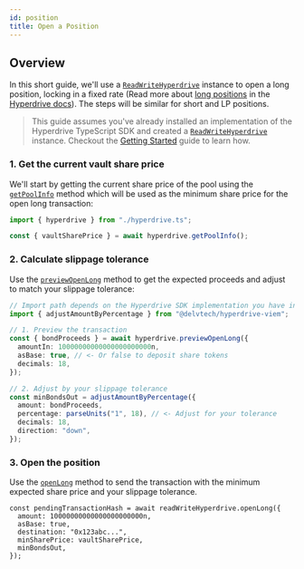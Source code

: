 ```yaml
---
id: position
title: Open a Position
---
```


## Overview

In this short guide, we'll use a
[`ReadWriteHyperdrive`][ReadWriteHyperdrive-reference] instance to open a long
position, locking in a fixed rate (Read more about [long
positions](https://app.gitbook.com/o/-MXeT9pntmqRJiE1hMf6/s/XxVgcFIHiBW2xa7lepeu/~/changes/11/hyperdrive-overview/position-types/longs-fixed-rates)
in the [Hyperdrive
docs](https://app.gitbook.com/o/-MXeT9pntmqRJiE1hMf6/s/XxVgcFIHiBW2xa7lepeu/~/changes/11/hyperdrive-overview/overview)).
The steps will be similar for short and LP positions.

> This guide assumes you've already installed an implementation of the Hyperdrive
> TypeScript SDK and created a
> [`ReadWriteHyperdrive`][ReadWriteHyperdrive-reference] instance. Checkout the
> [Getting Started](/docs/sdk/) guide to learn how.

### 1. Get the current vault share price

We'll start by getting the current share price of the pool using the
[`getPoolInfo`](/docs/sdk/api-reference/classes/ReadHyperdrive#getpoolinfo) method which
will be used as the minimum share price for the open long transaction:

```ts
import { hyperdrive } from "./hyperdrive.ts";

const { vaultSharePrice } = await hyperdrive.getPoolInfo();
```

### 2. Calculate slippage tolerance

Use the
[`previewOpenLong`](/docs/sdk/api-reference/classes/ReadHyperdrive#previewopenlong)
method to get the expected proceeds and adjust to match your slippage tolerance:

```ts
// Import path depends on the Hyperdrive SDK implementation you have installed.
import { adjustAmountByPercentage } from "@delvtech/hyperdrive-viem";

// 1. Preview the transaction
const { bondProceeds } = await hyperdrive.previewOpenLong({
  amountIn: 10000000000000000000000n,
  asBase: true, // <- Or false to deposit share tokens
  decimals: 18,
});

// 2. Adjust by your slippage tolerance
const minBondsOut = adjustAmountByPercentage({
  amount: bondProceeds,
  percentage: parseUnits("1", 18), // <- Adjust for your tolerance
  decimals: 18,
  direction: "down",
});
```

### 3. Open the position

Use the [`openLong`](/docs/sdk/api-reference/classes/ReadWriteHyperdrive#openlong) method to
send the transaction with the minimum expected share price and your slippage
tolerance.

```tsx
const pendingTransactionHash = await readWriteHyperdrive.openLong({
  amount: 10000000000000000000000n,
  asBase: true,
  destination: "0x123abc...",
  minSharePrice: vaultSharePrice,
  minBondsOut,
});
```

[ReadWriteHyperdrive-reference]: /docs/sdk/api-reference/classes/ReadWriteHyperdrive
